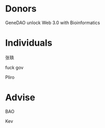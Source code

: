 # Donors

GeneDAO unlock Web 3.0 with Bioinformatics

# Individuals


张轶

fuck gov

Pliro



# Advise

BAO

Kev
